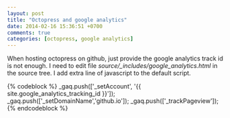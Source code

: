```yaml
---
layout: post
title: "Octopress and google analytics"
date: 2014-02-16 15:36:51 +0700
comments: true
categories: [octopress, google analytics]
---
```


When hosting octopress on github, just provide the google analytics track id is not enough.
I need to edit file *source/_includes/google_analytics.html* in the source tree. I add extra line of javascript to the default script.

{% codeblock %}
_gaq.push(['_setAccount', '{{ site.google_analytics_tracking_id }}']);
_gaq.push(['_setDomainName','github.io']);
_gaq.push(['_trackPageview']);
{% endcodeblock %}
